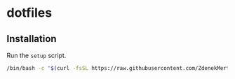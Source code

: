 # dotfiles

## Installation

Run the `setup` script.

``` bash
/bin/bash -c "$(curl -fsSL https://raw.githubusercontent.com/ZdenekMerta/.dotfiles/HEAD/setup.sh)"
```